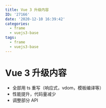 ```yaml
---
title: Vue 3 升级内容
ID: '27166'
date: '2020-12-10 16:39:42'
categories:
  - frame
  - vuejs3-base
tags:
  - frame
  - vuejs3-base
---
```


# Vue 3 升级内容

- 全部用 ts 重写（响应式，vdom，模板编译等）
- 性能提升，代码量减少
- 调整部分 API
 
 
 
 
 
 
 
 
 
 
 
 
 
 
 
 
 
 
 
 
 
 
 
